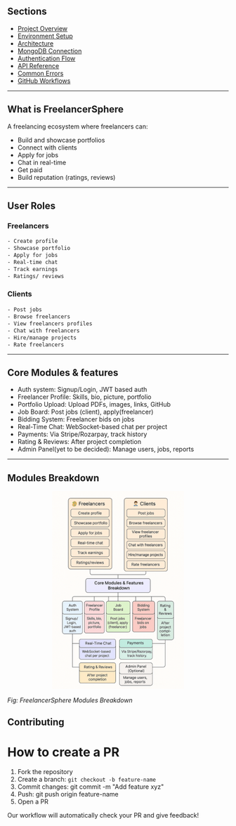 ## Sections

- [Project Overview](#what-is-freelancersphere)
- [Environment Setup](./env_setup/environmental_setup.md)
- [Architecture](./backend_architecture/folder_structure.md)
- [MongoDB Connection](./backend_architecture/mongodb_connection.md)
- [Authentication Flow](./auth/auth_module.md)
- [API Reference](./auth/auth_module.md/#jwt-token---what--why)
- [Common Errors](./auth/auth_module.md/#common-errors)
- [GitHub Workflows](./github_workflows/gh_workflows.md)

---

## What is FreelancerSphere

A freelancing ecosystem where freelancers can:
- Build and showcase portfolios
- Connect with clients
- Apply for jobs
- Chat in real-time
- Get paid
- Build reputation (ratings, reviews)

--- 

## User Roles 
### Freelancers
    - Create profile
    - Showcase portfolio
    - Apply for jobs
    - Real-time chat
    - Track earnings
    - Ratings/ reviews

### Clients
    - Post jobs
    - Browse freelancers
    - View freelancers profiles
    - Chat with freelancers
    - Hire/manage projects
    - Rate freelancers

--- 

## Core Modules & features
- Auth system: Signup/Login, JWT based auth
- Freelancer Profile: Skills, bio, picture, portfolio
- Portfolio Upload: Upload PDFs, images, links, GitHub
- Job Board: Post jobs (client), apply(freelancer)
- Bidding System: Freelancer bids on jobs
- Real-Time Chat: WebSocket-based chat per project
- Payments: Via Stripe/Rozarpay, track history
- Rating & Reviews: After project completion
- Admin Panel(yet to be decided): Manage users, jobs, reports

---

## Modules Breakdown
<center>
  <img src="./freelancersphere_modules_breakdown.png" width="300px" />
</center>

*Fig: FreelancerSphere Modules Breakdown*

## Contributing
# How to create a PR
1. Fork the repository
2. Create a branch: `git checkout -b feature-name`
3. Commit changes: git commit -m "Add feature xyz"
4. Push: git push origin feature-name
5. Open a PR

Our workflow will automatically check your PR and give feedback!
